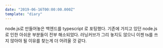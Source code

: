 ```yaml
---
date: "2019-06-16T00:00:00.000Z"
template: "diary"
---
```


node.js로 만들어놓은 백엔드를 typescript 로 포팅했다. 기존에 가지고 있던 node.js로 인한 아쉬운 부분들이 전부 해소되었다. 러닝커브가 그리 놓지도 않으니 이젠 ts를 쓰지 않아야 될 이유를 찾는게 더 어려울 것 같다.
